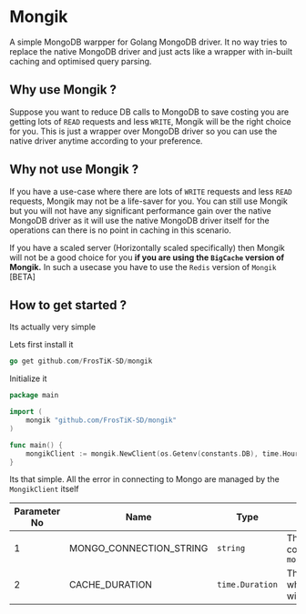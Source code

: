# Mongik

A simple MongoDB warpper for Golang MongoDB driver. It no way tries to replace the native MongoDB driver and just acts like a wrapper with in-built caching and optimised query parsing.

## Why use Mongik ?

Suppose you want to reduce DB calls to MongoDB to save costing you are getting lots of `READ` requests and less `WRITE`, Mongik will be the right choice for you. This is just a wrapper over MongoDB driver so you can use the native driver anytime according to your preference.

## Why not use Mongik ?

If you have a use-case where there are lots of `WRITE` requests and less `READ` requests, Mongik may not be a life-saver for you. You can still use Mongik but you will not have any significant performance gain over the native MongoDB driver as it will use the native MongoDB driver itself for the operations can there is no point in caching in this scenario.

If you have a scaled server (Horizontally scaled specifically) then Mongik will not be a good choice for you **if you are using the `BigCache` version of Mongik.** In such a usecase you have to use the `Redis` version of `Mongik` [BETA]

## How to get started ?

Its actually very simple

Lets first install it

```.go
go get github.com/FrosTiK-SD/mongik
```

Initialize it

```.go
package main

import (
    mongik "github.com/FrosTiK-SD/mongik"
)

func main() {
    mongikClient := mongik.NewClient(os.Getenv(constants.DB), time.Hour)
}
```

Its that simple. All the error in connecting to Mongo are managed by the `MongikClient` itself

| Parameter No | Name | Type | Usage |
| ------------ | ---- | ---- | ----- |
| 1 | MONGO_CONNECTION_STRING | `string` | The `MongoDB` connection string `mongodb+srv://.....` |
| 2 | CACHE_DURATION | `time.Duration` | The duration for which the DB call will be cached |
